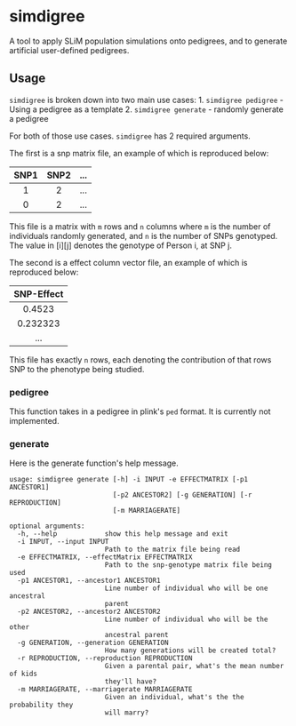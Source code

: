 # simdigree
A tool to apply SLiM population simulations onto pedigrees, and to generate artificial user-defined pedigrees.

## Usage
`simdigree` is broken down into two main use cases:
    1. `simdigree pedigree` - Using a pedigree as a template
    2. `simdigree generate` - randomly generate a pedigree

For both of those use cases. `simdigree` has 2 required arguments.

The first is a snp matrix file, an example of which is reproduced below:

|SNP1|SNP2|...|
|:-:|:-:|:-:|
|1|2|...|
|0|2|...|

This file is a matrix with `m` rows and `n` columns where `m` is the number of individuals randomly generated, and `n` is the number of SNPs genotyped. The value in [i][j] denotes the genotype of Person i, at SNP j.

The second is a effect column vector file, an example of which is reproduced below:

|SNP-Effect|
|:--------:|
|0.4523|
|0.232323|
|...|

This file has exactly `n` rows, each denoting the contribution of that rows SNP to the phenotype being studied.

### pedigree

This function takes in a pedigree in plink's `ped` format. It is currently not implemented.  

### generate

Here is the generate function's help message.

```
usage: simdigree generate [-h] -i INPUT -e EFFECTMATRIX [-p1 ANCESTOR1]
                          [-p2 ANCESTOR2] [-g GENERATION] [-r REPRODUCTION]
                          [-m MARRIAGERATE]

optional arguments:
  -h, --help            show this help message and exit
  -i INPUT, --input INPUT
                        Path to the matrix file being read
  -e EFFECTMATRIX, --effectMatrix EFFECTMATRIX
                        Path to the snp-genotype matrix file being used
  -p1 ANCESTOR1, --ancestor1 ANCESTOR1
                        Line number of individual who will be one ancestral
                        parent
  -p2 ANCESTOR2, --ancestor2 ANCESTOR2
                        Line number of individual who will be the other
                        ancestral parent
  -g GENERATION, --generation GENERATION
                        How many generations will be created total?
  -r REPRODUCTION, --reproduction REPRODUCTION
                        Given a parental pair, what's the mean number of kids
                        they'll have?
  -m MARRIAGERATE, --marriagerate MARRIAGERATE
                        Given an individual, what's the the probability they
                        will marry?
```
